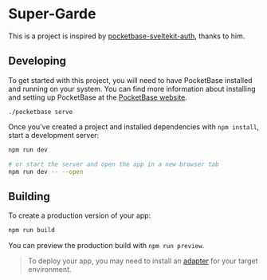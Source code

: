 # Super-Garde

This is a project is inspired by [pocketbase-sveltekit-auth](https://github.com/jianyuan/pocketbase-sveltekit-auth), thanks to him.

## Developing

To get started with this project, you will need to have PocketBase installed and running on your system. You can find more information about installing and setting up PocketBase at the [PocketBase website](https://pocketbase.io/).

```
./pocketbase serve
```

Once you've created a project and installed dependencies with `npm install`, start a development server:

```bash
npm run dev

# or start the server and open the app in a new browser tab
npm run dev -- --open
```

## Building

To create a production version of your app:

```bash
npm run build
```

You can preview the production build with `npm run preview`.

> To deploy your app, you may need to install an [adapter](https://kit.svelte.dev/docs/adapters) for your target environment.
